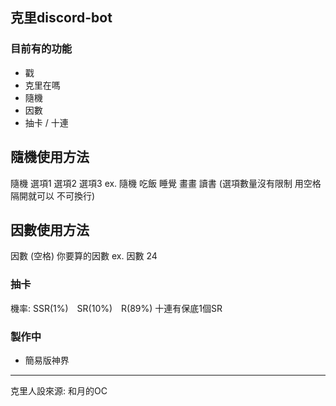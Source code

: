 ## 克里discord-bot

### 目前有的功能
- 戳
- 克里在嗎
- 隨機
- 因數
- 抽卡 / 十連
## 隨機使用方法
隨機 選項1 選項2 選項3
ex. 隨機 吃飯 睡覺 畫畫 讀書
(選項數量沒有限制 用空格隔開就可以 不可換行)
## 因數使用方法
因數 (空格) 你要算的因數 
ex. 因數 24
### 抽卡
機率: SSR(1%)　SR(10%)　R(89%)
十連有保底1個SR

### 製作中
- 簡易版神界
---
克里人設來源: 和月的OC